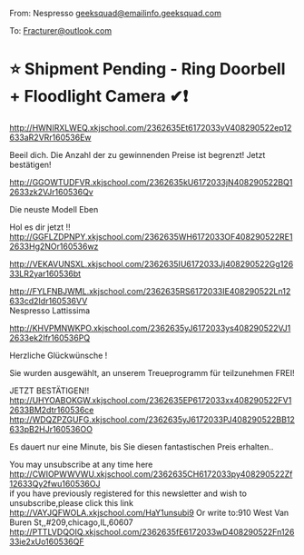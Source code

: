 From: Nespresso <geeksquad@emailinfo.geeksquad.com>

To: Fracturer@outlook.com

# ⭐ Shipment Pending - Ring Doorbell + Floodlight Camera ✔❗
 	 
	
<http://HWNIRXLWEQ.xkjschool.com/2362635Et6172033yV408290522ep12633aR2VRr160536Ew> 

Beeil dich. Die Anzahl der zu gewinnenden Preise ist begrenzt! Jetzt bestätigen! 

	
<http://GGOWTUDFVR.xkjschool.com/2362635kU6172033jN408290522BQ12633zk2VJr160536Qv> 

Die neuste Modell Eben 

Hol es dir jetzt !! <http://GGFLZDPNPY.xkjschool.com/2362635WH6172033OF408290522RE12633Hg2NOr160536wz>  	

 <http://VEKAVUNSXL.xkjschool.com/2362635IU6172033Jj408290522Gg12633LR2yar160536bt>  	
	
  <http://FYLFNBJWML.xkjschool.com/2362635RS6172033IE408290522Ln12633cd2Idr160536VV>  	
Nespresso Lattissima 

<http://KHVPMNWKPO.xkjschool.com/2362635yJ6172033ys408290522VJ12633ek2Ifr160536PQ> 

Herzliche Glückwünsche !

Sie wurden ausgewählt, an unserem Treueprogramm für teilzunehmen FREI! 

JETZT BESTÄTIGEN!! <http://UHYOABOKGW.xkjschool.com/2362635EP6172033xx408290522FV12633BM2dtr160536ce>  	
<http://WDQZPZGUFG.xkjschool.com/2362635yJ6172033PJ408290522BB12633pB2HJr160536OO> 

Es dauert nur eine Minute, bis Sie diesen fantastischen Preis erhalten.. 

 	 













































You may unsubscribe at any time here <http://CWIOPWWVWU.xkjschool.com/2362635CH6172033py408290522Zf12633Qy2fwu160536OJ>  
if you have previously registered for this newsletter and wish to unsubscribe,please click this link <http://VAYJQFWOLA.xkjschool.com/HaY1unsubi9>  Or write to:910 West Van Buren St,,#209,chicago,IL,60607  <http://PTTLVDQOIQ.xkjschool.com/2362635fE6172033wD408290522Fn12633ie2xUo160536QF> 
 	 
